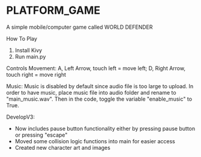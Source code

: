 # PLATFORM_GAME
A simple mobile/computer game called WORLD DEFENDER


How To Play
1. Install Kivy
2. Run main.py


Controls
Movement: A, Left Arrow, touch left = move left; D, Right Arrow, touch right = move right

Music:
Music is disabled by default since audio file is too large to upload. 
In order to have music, place music file into audio folder and rename to "main_music.wav".
Then in the code, toggle the variable "enable_music" to True. 


DevelopV3:
- Now includes pause button functionality either by pressing pause button or pressing "escape"
- Moved some collision logic functions into main for easier access
- Created new character art and images 
